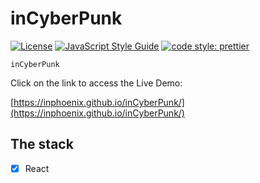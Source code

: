 # inCyberPunk
[![License](https://img.shields.io/badge/license-MIT-blue.svg?style=flat-square)](https://github.com/inPhoenix/)
[![JavaScript Style Guide](https://img.shields.io/badge/code_style-standard-brightgreen.svg)](https://standardjs.com)
[![code style: prettier](https://img.shields.io/badge/code_style-prettier-ff69b4.svg?style=flat-square)](https://github.com/prettier/prettier)

    inCyberPunk

Click on the link to access the Live Demo:

[https://inphoenix.github.io/inCyberPunk/](https://inphoenix.github.io/inCyberPunk/)

## The stack
- [x] React
